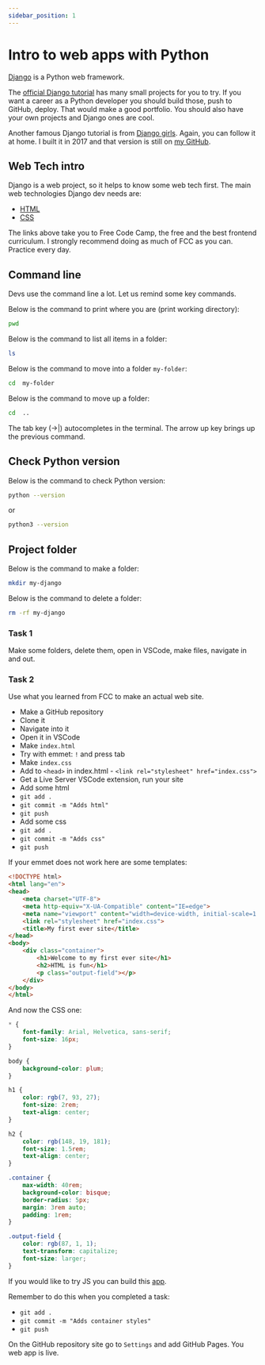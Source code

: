 ```yaml
---
sidebar_position: 1
---
```


# Intro to web apps with Python

[Django](https://www.djangoproject.com/) is a Python web framework.

The [official Django tutorial](https://docs.djangoproject.com/en/4.1/intro/) has many small projects for you to try. If you want a career as a Python developer you should build those, push to GitHub, deploy. That would make a good portfolio. You should also have your own projects and Django ones are cool.

Another famous Django tutorial is from [Django girls](https://tutorial.djangogirls.org/en/). Again, you can follow it at home. I built it in 2017 and that version is still on [my GitHub](https://github.com/missKatiaPunter/my-blog-django).

## Web Tech intro

Django is a web project, so it helps to know some web tech first. The main web technologies Django dev needs are:

- [HTML](https://www.freecodecamp.org/learn/2022/responsive-web-design/learn-html-by-building-a-cat-photo-app/step-1)
- [CSS](https://www.freecodecamp.org/learn/2022/responsive-web-design/learn-basic-css-by-building-a-cafe-menu/step-1)

The links above take you to Free Code Camp, the free and the best frontend curriculum. I strongly recommend doing as much of FCC as you can. Practice every day.

## Command line

Devs use the command line a lot. Let us remind some key commands.

Below is the command to print where you are (print working directory):

```bash
pwd
```

Below is the command to list all items in a folder:

```bash
ls
```

Below is the command to move into a folder `my-folder`:

```bash
cd  my-folder
```

Below is the command to move up a folder:

```bash
cd  ..
```

The tab key (→|) autocompletes in the terminal. The arrow up key brings up the previous command.

## Check Python version

Below is the command to check Python version:

```bash
python --version
```

or

```bash
python3 --version
```

## Project folder

Below is the command to make a folder:

```bash
mkdir my-django
```

Below is the command to delete a folder:

```bash
rm -rf my-django
```

### Task 1

Make some folders, delete them, open in VSCode, make files, navigate in and out.

### Task 2

Use what you learned from FCC to make an actual web site.

- Make a GitHub repository
- Clone it
- Navigate into it
- Open it in VSCode
- Make `index.html`
- Try with emmet: `!` and press tab
- Make `index.css`
- Add to `<head>` in index.html - `<link rel="stylesheet" href="index.css">`
- Get a Live Server VSCode extension, run your site
- Add some html
- `git add .`
- `git commit -m "Adds html"`
- `git push`
- Add some css
- `git add .`
- `git commit -m "Adds css"`
- `git push`

If your emmet does not work here are some templates:

```html
<!DOCTYPE html>
<html lang="en">
<head>
    <meta charset="UTF-8">
    <meta http-equiv="X-UA-Compatible" content="IE=edge">
    <meta name="viewport" content="width=device-width, initial-scale=1.0">
    <link rel="stylesheet" href="index.css">
    <title>My first ever site</title>
</head>
<body>
    <div class="container">
        <h1>Welcome to my first ever site</h1>
        <h2>HTML is fun</h1>
        <p class="output-field"></p>
    </div>
</body>
</html>
```

And now the CSS one:

```css
* {
    font-family: Arial, Helvetica, sans-serif;
    font-size: 16px;
}

body {
    background-color: plum;
}

h1 {
    color: rgb(7, 93, 27);
    font-size: 2rem;
    text-align: center;
}

h2 {
    color: rgb(148, 19, 181);
    font-size: 1.5rem;
    text-align: center;
}

.container {
    max-width: 40rem;
    background-color: bisque;
    border-radius: 5px;
    margin: 3rem auto;
    padding: 1rem;
}

.output-field {
    color: rgb(87, 1, 1);
    text-transform: capitalize;
    font-size: larger;
}
```

If you would like to try JS you can build this [app](https://github.com/EDGENortheastern/HTML-CSS-JS-sample).

Remember to do this when you completed a task:

- `git add .`
- `git commit -m "Adds container styles"`
- `git push`

On the GitHub repository site go to `Settings` and add GitHub Pages. You web app is live.
